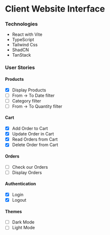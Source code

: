 # Client Website Interface

### Technologies

- React with Vite
- TypeScript
- Tailwind Css
- ShadCN
- TanStack

### User Stories

#### Products

- [x] Display Products
- [ ] From -> To Date filter
- [ ] Category filter
- [ ] From -> To Quantity filter

#### Cart

- [x] Add Order to Cart
- [x] Update Order in Cart
- [x] Read Orders from Cart
- [x] Delete Order from Cart

#### Orders

- [ ] Check our Orders
- [ ] Display Orders

#### Authentication

- [x] Login
- [x] Logout

#### Themes

- [ ] Dark Mode
- [ ] Light Mode
